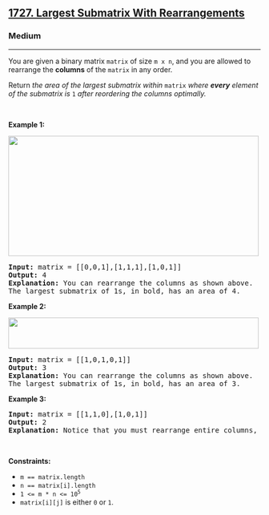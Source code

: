 <h2><a href="https://leetcode.com/problems/largest-submatrix-with-rearrangements/solution/">1727. Largest Submatrix With Rearrangements</a></h2><h3>Medium</h3><hr><div><p>You are given a binary matrix <code>matrix</code> of size <code>m x n</code>, and you are allowed to rearrange the <strong>columns</strong> of the <code>matrix</code> in any order.</p>

<p>Return <em>the area of the largest submatrix within </em><code>matrix</code><em> where <strong>every</strong> element of the submatrix is </em><code>1</code><em> after reordering the columns optimally.</em></p>

<p>&nbsp;</p>
<p><strong class="example">Example 1:</strong></p>
<img alt="" src="https://assets.leetcode.com/uploads/2020/12/29/screenshot-2020-12-30-at-40536-pm.png" style="width: 500px; height: 240px;">
<pre><strong>Input:</strong> matrix = [[0,0,1],[1,1,1],[1,0,1]]
<strong>Output:</strong> 4
<strong>Explanation:</strong> You can rearrange the columns as shown above.
The largest submatrix of 1s, in bold, has an area of 4.
</pre>

<p><strong class="example">Example 2:</strong></p>
<img alt="" src="https://assets.leetcode.com/uploads/2020/12/29/screenshot-2020-12-30-at-40852-pm.png" style="width: 500px; height: 62px;">
<pre><strong>Input:</strong> matrix = [[1,0,1,0,1]]
<strong>Output:</strong> 3
<strong>Explanation:</strong> You can rearrange the columns as shown above.
The largest submatrix of 1s, in bold, has an area of 3.
</pre>

<p><strong class="example">Example 3:</strong></p>

<pre><strong>Input:</strong> matrix = [[1,1,0],[1,0,1]]
<strong>Output:</strong> 2
<strong>Explanation:</strong> Notice that you must rearrange entire columns, and there is no way to make a submatrix of 1s larger than an area of 2.
</pre>

<p>&nbsp;</p>
<p><strong>Constraints:</strong></p>

<ul>
	<li><code>m == matrix.length</code></li>
	<li><code>n == matrix[i].length</code></li>
	<li><code>1 &lt;= m * n &lt;= 10<sup>5</sup></code></li>
	<li><code>matrix[i][j]</code> is either <code>0</code> or <code>1</code>.</li>
</ul>
</div>